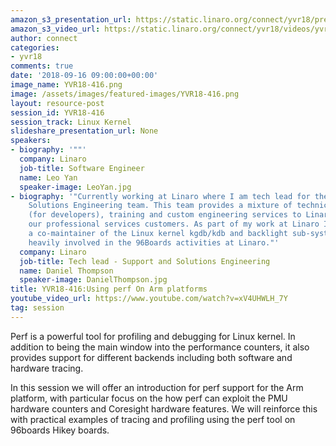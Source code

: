 ```yaml
---
amazon_s3_presentation_url: https://static.linaro.org/connect/yvr18/presentations/yvr18-416.pdf
amazon_s3_video_url: https://static.linaro.org/connect/yvr18/videos/yvr18-416.mp4
author: connect
categories:
- yvr18
comments: true
date: '2018-09-16 09:00:00+00:00'
image_name: YVR18-416.png
image: /assets/images/featured-images/YVR18-416.png
layout: resource-post
session_id: YVR18-416
session_track: Linux Kernel
slideshare_presentation_url: None
speakers:
- biography: '""'
  company: Linaro
  job-title: Software Engineer
  name: Leo Yan
  speaker-image: LeoYan.jpg
- biography: '"Currently working at Linaro where I am tech lead for the Support and
    Solutions Engineering team. This team provides a mixture of technical support
    (for developers), training and custom engineering services to Linaro members and
    our professional services customers. As part of my work at Linaro I have become
    a co-maintainer of the Linux kernel kgdb/kdb and backlight sub-systems. I am also
    heavily involved in the 96Boards activities at Linaro."'
  company: Linaro
  job-title: Tech lead - Support and Solutions Engineering
  name: Daniel Thompson
  speaker-image: DanielThompson.jpg
title: YVR18-416:Using perf On Arm platforms
youtube_video_url: https://www.youtube.com/watch?v=xV4UHWLH_7Y
tag: session
---
```


Perf is a powerful tool for profiling and debugging for Linux kernel. In addition to being the main window into the performance counters, it also provides support for different backends including both software and hardware tracing.

In this session we will offer an introduction for perf support for the Arm platform, with particular focus on the how perf can exploit the PMU hardware counters and Coresight hardware features. We will reinforce this with practical examples of tracing and profiling using the perf tool on 96boards Hikey boards.